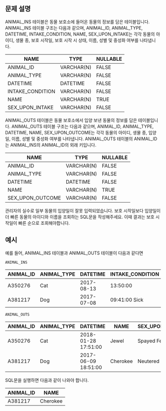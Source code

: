 ## 문제 설명
ANIMAL_INS 테이블은 동물 보호소에 들어온 동물의 정보를 담은 테이블입니다. ANIMAL_INS 테이블 구조는 다음과 같으며, ANIMAL_ID, ANIMAL_TYPE, DATETIME, INTAKE_CONDITION, NAME, SEX_UPON_INTAKE는 각각 동물의 아이디, 생물 종, 보호 시작일, 보호 시작 시 상태, 이름, 성별 및 중성화 여부를 나타냅니다.

|NAME|	TYPE|	NULLABLE|
|-|-|-|
|ANIMAL_ID|	VARCHAR(N)|	FALSE|
|ANIMAL_TYPE|	VARCHAR(N)|	FALSE|
|DATETIME|	DATETIME|	FALSE|
|INTAKE_CONDITION	|VARCHAR(N)	|FALSE|
|NAME|	VARCHAR(N)|	TRUE|
|SEX_UPON_INTAKE	|VARCHAR(N)|	FALSE|

ANIMAL_OUTS 테이블은 동물 보호소에서 입양 보낸 동물의 정보를 담은 테이블입니다. ANIMAL_OUTS 테이블 구조는 다음과 같으며, ANIMAL_ID, ANIMAL_TYPE, DATETIME, NAME, SEX_UPON_OUTCOME는 각각 동물의 아이디, 생물 종, 입양일, 이름, 성별 및 중성화 여부를 나타냅니다. ANIMAL_OUTS 테이블의 ANIMAL_ID는 ANIMAL_INS의 ANIMAL_ID의 외래 키입니다.

|NAME	|TYPE	|NULLABLE|
|-|-|-|
|ANIMAL_ID|	VARCHAR(N)|	FALSE|
|ANIMAL_TYPE|	VARCHAR(N)|	FALSE|
|DATETIME|	DATETIME|	FALSE|
|NAME	|VARCHAR(N)	|TRUE|
|SEX_UPON_OUTCOME|	VARCHAR(N)|	FALSE|

관리자의 실수로 일부 동물의 입양일이 잘못 입력되었습니다. 보호 시작일보다 입양일이 더 빠른 동물의 아이디와 이름을 조회하는 SQL문을 작성해주세요. 이때 결과는 보호 시작일이 빠른 순으로 조회해야합니다.

## 예시
예를 들어, ANIMAL_INS 테이블과 ANIMAL_OUTS 테이블이 다음과 같다면

`ANIMAL_INS`

|ANIMAL_ID	|ANIMAL_TYPE|	DATETIME|	INTAKE_CONDITION|	NAME	|SEX_UPON_INTAKE|
|-|-|-|-|-|-|
|A350276|	Cat	|2017-08-13| 13:50:00|	Normal	|Jewel	|Spayed |Female|
|A381217|	Dog	|2017-07-08 |09:41:00	Sick|	Cherokee|	Neutered Male|

`ANIMAL_OUTS`

|ANIMAL_ID	|ANIMAL_TYPE|	DATETIME|	NAME	|SEX_UPON_OUTCOME|
|-|-|-|-|-|
|A350276|	Cat|	2018-01-28 17:51:00|	Jewel|	Spayed Female|
|A381217|	Dog	|2017-06-09 18:51:00	|Cherokee|	Neutered Male|

SQL문을 실행하면 다음과 같이 나와야 합니다.

|ANIMAL_ID	|NAME|
|-|-|
|A381217	|Cherokee|
